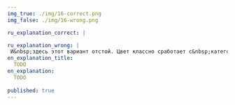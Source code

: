 ```yaml
---
img_true: ./img/16-correct.png
img_false: ./img/16-wrong.png

ru_explanation_correct: |

ru_explanation_wrong: |
 И&nbsp;здесь этот вариант отстой. Цвет классно сработает с&nbsp;категориями, чтобы их&nbsp;быстро отличать друг от&nbsp;друга.
en_explanation_title:
  TODO
en_explanation:
  TODO
  
published: true
---
```


